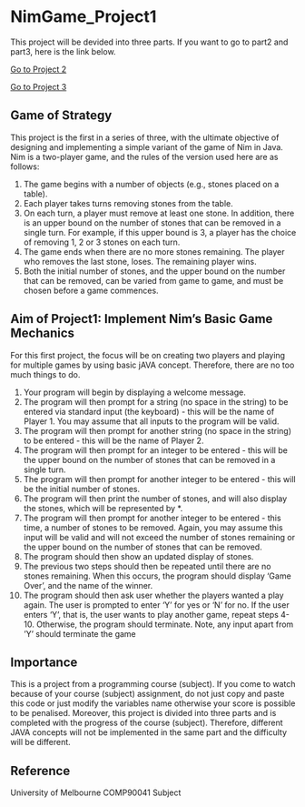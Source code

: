 # NimGame_Project1
This project will be devided into three parts. If you want to go to part2 and part3, here is the link below.

[Go to Project 2](https://github.com/ZavierYang/NimGame_project2)

[Go to Project 3](https://github.com/ZavierYang/NimGame_project3)

## Game of Strategy
This project is the first in a series of three, with the ultimate objective of designing and implementing a simple variant of the game of Nim in Java. Nim is a two-player game, and the rules of the version used here are as follows:
1. The game begins with a number of objects (e.g., stones placed on a table).
2. Each player takes turns removing stones from the table.
3. On each turn, a player must remove at least one stone. In addition, there is an upper bound on the number of stones that can be removed in a single turn. For example, if this upper bound is 3, a player has the choice of removing 1, 2 or 3 stones on each turn.
4. The game ends when there are no more stones remaining. The player who removes the last stone, loses. The remaining player wins.
5. Both the initial number of stones, and the upper bound on the number that can be removed, can be varied from game to game, and must be chosen before a game commences.

## Aim of Project1: Implement Nim’s Basic Game Mechanics
For this first project, the focus will be on creating two players and playing for multiple games by using basic jAVA concept. Therefore, there are no too much things to do.
1. Your program will begin by displaying a welcome message.
2. The program will then prompt for a string (no space in the string) to be entered via standard input (the keyboard) - this will be the name of Player 1. You may assume that all inputs to the program will be valid.
3. The program will then prompt for another string (no space in the string) to be entered - this will be the name of Player 2.
4. The program will then prompt for an integer to be entered - this will be the upper bound on the number of stones that can be removed in a single turn.
5. The program will then prompt for another integer to be entered - this will be the initial number of stones.
6. The program will then print the number of stones, and will also display the stones, which will be represented by *.
7. The program will then prompt for another integer to be entered - this time, a number of stones to be removed. Again, you may assume this input will be valid and will not exceed the number of stones remaining or the upper bound on the number of stones that can be removed.
8. The program should then show an updated display of stones.
9. The previous two steps should then be repeated until there are no stones remaining. When this occurs, the program should display ‘Game Over’, and the name of the winner.
10. The program should then ask user whether the players wanted a play again. The user is prompted to enter ‘Y’ for yes or ‘N’ for no. If the user enters ‘Y’, that is, the user wants to play another game, repeat steps 4-10. Otherwise, the program should terminate. Note, any input apart from ’Y’ should terminate the game

## Importance
This is a project from a programming course (subject). If you come to watch because of your course (subject) assignment, do not just copy and paste this code or just modify the variables name otherwise your score is possible to be penalised. Moreover, this project is divided into three parts and is completed with the progress of the course (subject). Therefore, different JAVA concepts will not be implemented in the same part and the difficulty will be different.

## Reference
University of Melbourne COMP90041 Subject
